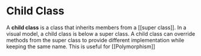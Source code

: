 # Child Class

A __child class__ is a class that inherits members from a [[super class]]. In a visual model, a child class is below a super class. A child class can override methods from the super class to provide different implementation while keeping the same name. This is useful for [[Polymorphism]]